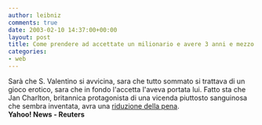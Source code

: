 ```yaml
---
author: leibniz
comments: true
date: 2003-02-10 14:37:00+00:00
layout: post
title: Come prendere ad accettate un milionario e avere 3 anni e mezzo in meno da scontare
categories:
- web
---
```


Sarà che S. Valentino si avvicina, sara che tutto sommato si trattava di un gioco erotico, sara che in fondo l'accetta l'aveva portata lui. Fatto sta che Jan Charlton, britannica protagonista di una vicenda piuttosto sanguinosa che sembra inventata, avra una  [   riduzione della pena](http://news.yahoo.com/news?tmpl=story2&cid=573&ncid=757&e=1&u=/nm/20030210/od_nm/axe_dc).   
**Yahoo! News - Reuters**
